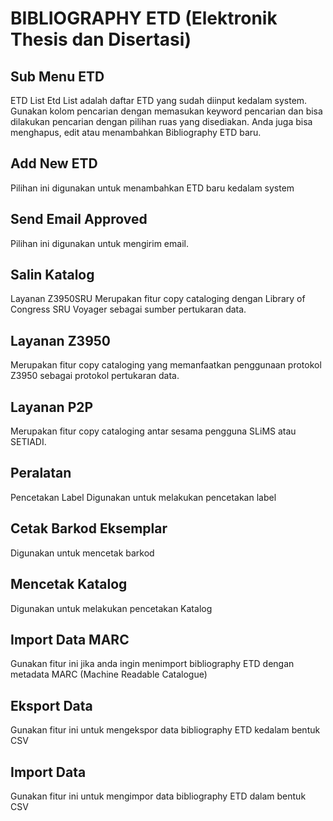 # BIBLIOGRAPHY ETD (Elektronik Thesis dan Disertasi)
## Sub Menu ETD
ETD List
Etd List adalah daftar ETD yang sudah diinput kedalam system. 
Gunakan kolom pencarian dengan memasukan keyword pencarian dan bisa dilakukan pencarian dengan pilihan ruas yang disediakan.
Anda juga bisa menghapus, edit atau menambahkan Bibliography ETD baru.

## Add New ETD
Pilihan ini digunakan untuk menambahkan ETD baru kedalam system

## Send Email Approved
Pilihan ini digunakan untuk mengirim email.

## Salin Katalog
Layanan Z3950SRU
Merupakan fitur​ copy cataloging dengan Library of Congress SRU Voyager sebagai sumber pertukaran data.

## Layanan Z3950
Merupakan fitur​ copy cataloging yang memanfaatkan penggunaan protokol Z3950 sebagai protokol pertukaran data.

## Layanan P2P
Merupakan fitur copy cataloging antar sesama pengguna SLiMS atau SETIADI.

## Peralatan
Pencetakan Label
Digunakan untuk melakukan pencetakan label 

## Cetak Barkod Eksemplar
Digunakan untuk mencetak barkod

## Mencetak Katalog
Digunakan untuk melakukan pencetakan Katalog

## Import Data MARC
Gunakan fitur ini jika anda ingin menimport bibliography ETD dengan metadata MARC (Machine Readable Catalogue)

## Eksport Data
Gunakan fitur ini untuk mengekspor data bibliography ETD kedalam bentuk CSV

## Import Data
Gunakan fitur ini untuk mengimpor data bibliography ETD dalam bentuk CSV
